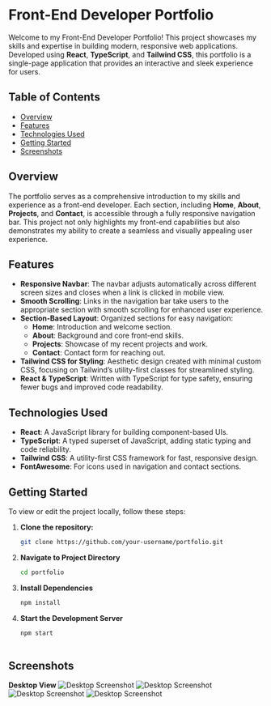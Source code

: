# Front-End Developer Portfolio

Welcome to my Front-End Developer Portfolio! This project showcases my skills and expertise in building modern, responsive web applications. Developed using **React**, **TypeScript**, and **Tailwind CSS**, this portfolio is a single-page application that provides an interactive and sleek experience for users. 

## Table of Contents
- [Overview](#overview)
- [Features](#features)
- [Technologies Used](#technologies-used)
- [Getting Started](#getting-started)
- [Screenshots](#screenshots)


## Overview

The portfolio serves as a comprehensive introduction to my skills and experience as a front-end developer. Each section, including **Home**, **About**, **Projects**, and **Contact**, is accessible through a fully responsive navigation bar. This project not only highlights my front-end capabilities but also demonstrates my ability to create a seamless and visually appealing user experience.

## Features

- **Responsive Navbar**: The navbar adjusts automatically across different screen sizes and closes when a link is clicked in mobile view.
- **Smooth Scrolling**: Links in the navigation bar take users to the appropriate section with smooth scrolling for enhanced user experience.
- **Section-Based Layout**: Organized sections for easy navigation:
  - **Home**: Introduction and welcome section.
  - **About**: Background and core front-end skills.
  - **Projects**: Showcase of my recent projects and work.
  - **Contact**: Contact form for reaching out.
- **Tailwind CSS for Styling**: Aesthetic design created with minimal custom CSS, focusing on Tailwind’s utility-first classes for streamlined styling.
- **React & TypeScript**: Written with TypeScript for type safety, ensuring fewer bugs and improved code readability.

## Technologies Used

- **React**: A JavaScript library for building component-based UIs.
- **TypeScript**: A typed superset of JavaScript, adding static typing and code reliability.
- **Tailwind CSS**: A utility-first CSS framework for fast, responsive design.
- **FontAwesome**: For icons used in navigation and contact sections.

## Getting Started

To view or edit the project locally, follow these steps:

1. **Clone the repository:**
   ```bash
   git clone https://github.com/your-username/portfolio.git

2. **Navigate to Project Directory**
    ```bash
    cd portfolio
3. **Install Dependencies**
    ```bash
    npm install
4. **Start the Development Server**
    ```bash
    npm start
  
## Screenshots

**Desktop View**
![Desktop Screenshot](https://github.com/Hannanbutt1256/portfolio/blob/master/src/assets/Desktop-view%20(1).png)
![Desktop Screenshot](https://github.com/Hannanbutt1256/portfolio/blob/master/src/assets/Desktop-view%20(4).png)
![Desktop Screenshot](https://github.com/Hannanbutt1256/portfolio/blob/master/src/assets/Desktop-view%20(3).png)
![Desktop Screenshot](https://github.com/Hannanbutt1256/portfolio/blob/master/src/assets/Desktop-view%20(2).png)